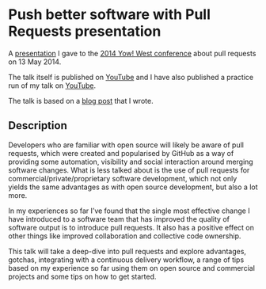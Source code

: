 Push better software with Pull Requests presentation
====================================================

A [presentation](https://github.com/robdmoore/PushBetterSoftwareWithPullRequestsPresentation/raw/master/Presentation.pptx) I gave to the [2014 Yow! West conference](http://west.yowconference.com.au/archive-2014/) about pull requests on 13 May 2014.

The talk itself is published on [YouTube](https://www.youtube.com/watch?list=PLIpl4GKFQR6eXub6zaSren896Dfq4lUhs&v=f0wK3q74iW4) and I have also published a practice run of my talk on [YouTube](https://www.youtube.com/watch?v=W6kDwZTazsE).

The talk is based on a [blog post](http://robdmoore.id.au/blog/2013/12/01/using-pull-requests-for-commercialprivateproprietary-development/) that I wrote.

Description
-----------

Developers who are familiar with open source will likely be aware of pull requests, which were created and popularised by GitHub as a way of providing some automation, visibility and social interaction around merging software changes. What is less talked about is the use of pull requests for commercial/private/proprietary software development, which not only yields the same advantages as with open source development, but also a lot more.

In my experiences so far I’ve found that the single most effective change I have introduced to a software team that has improved the quality of software output is to introduce pull requests. It also has a positive effect on other things like improved collaboration and collective code ownership.

This talk will take a deep-dive into pull requests and explore advantages, gotchas, integrating with a continuous delivery workflow, a range of tips based on my experience so far using them on open source and commercial projects and some tips on how to get started.
